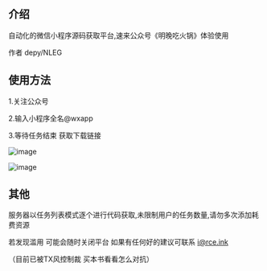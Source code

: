 ## 介绍

自动化的微信小程序源码获取平台,速来公众号《明晚吃火锅》体验使用

作者 depy/NLEG

## 使用方法

1.关注公众号

2.输入小程序全名@wxapp 

3.等待任务结束 获取下载链接

![image](https://user-images.githubusercontent.com/42985524/216548384-d6a06e02-2b1c-4799-833c-7a5fe58e0615.png)

![image](https://user-images.githubusercontent.com/42985524/216549373-1557ffd6-a028-4396-9ef7-c35401909d89.png)


## 其他

服务器以任务列表模式逐个进行代码获取,未限制用户的任务数量,请勿多次添加耗费资源

若发现滥用 可能会随时关闭平台 如果有任何好的建议可联系 i@rce.ink

（目前已被TX风控制裁 买本书看看怎么对抗）
